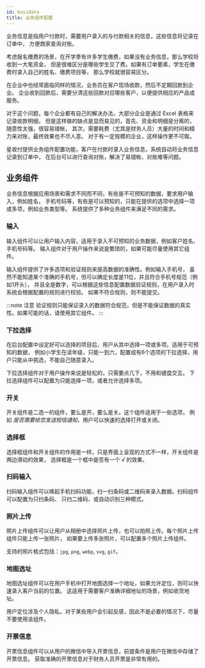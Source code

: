 ```yaml
---
id: busidata
title: 业务组件配置
---
```


业务信息是指用户付款时，需要用户录入的与付款相关的信息，这些信息将记录在订单中，
方便商家查询对账。

考虑报名缴费的场景，在开学季有许多学生缴费，如果没有业务信息，那么学校将收到一大笔资金，
但是很难区分是哪些学生交了费。如果有订单要素，学生在缴费时录入自己的姓名、缴费项目等，
那么学校就很容易区分。

在企业中也经常面临同样的情况，业务员在客户现场收款，然后不定期回款到企业。
企业收到回款后，需要分清这些回款对应哪些客户，以便提供相应的产品或服务。

对于这个问题，每个企业都有自己的解决办法，大部分企业是通过 Excel 表格来记录收款明细，
但是这样做的缺点是显而易见的，首先、资金和明细是分离的，随意性太强，很容易错帐，
其次，需要耗费（尤其是财务人员）大量的时间和精力来对账，最终效果也不尽人意。
对于有一定规模的企业，这样操作更不可取。

星收付提供业务组件配置功能，客户在付款时录入业务信息，系统自动将业务信息记录到订单中，
在后台可以进行查询对账，解决了易错帐、对账难等问题。

## 业务组件

业务信息根据应用场景和需求不同而不同，有些是不可预知的数据，要求用户输入，例如姓名，
手机号码等，有些是可以预知的，只能在提供的选项中选择一项或多项，例如业务类型等。
系统提供了多种业务组件来满足不同的需求。

### 输入

输入组件可以让用户输入内容，适用于录入不可预知的业务数据，例如客户姓名、手机号码等。
输入组件对于用户操作来说是繁琐的，如果可能尽量使用其它组件。

输入组件提供了许多选项和验证规则来提高数据的准确性。例如输入手机号，
虽然不能知道某个准确的手机号，但可以确定长度是11位，并且符合手机号规范（例如1开头），
并且全是数字，可以根据这些信息配置数据验证规则，在用户录入时系统会根据配置的规则进行校验。
如果不符合规则，则不能提交。

:::note 注意
验证规则只能保证录入的数据符合规范，但是不能保证数据的真实性。如果可能的话，请使用其它组件。
:::

### 下拉选择

在后台配置中设定好可以选择的项目后，用户从其中选择一项或多项。适用于可预知的数据，
例如小学生在读年级，只能一到六，配置成有6个选项的下拉选择，用户只能从中挑选，不能自己随意录入。

下拉选择组件对于用户操作来说是轻松的，只需要点几下，不用和键盘交互。
下拉选择组件可以配置为只能选择一项，或者允许选择多项。

### 开关

开关组件是二选一的组件，要么是开，要么是关。这个组件适用于一些选项，
例如 *是否需要给您发送短信通知*，用户可以快速的选择打开或关闭。

### 选择框

选择框组件和开关组件的作用是一样，只是界面上呈现的方式不一样，开关组件是两边滑动的效果，
选择框是一个框中是否有一个 √ 的效果。

### 扫码输入

扫码输入组件可以唤起手机扫码功能，扫一扫条码或二维码来录入数据。扫码组件可以配置为只扫条码、
只扫二维码、或自动识别三种模式。

### 照片上传

照片上传组件可以让用户从相册中选择照片上传，也可以拍照上传。每个照片上传组件只能上传一张照片，
如果要上传多张照片，可以配置多个照片上传组件。

支持的照片格式包括：`jpg`, `png`, `webp`, `svg`, `gif`。

### 地图选址

地图选址组件可以在用户手机中打开地图选择一个地址，如果允许定位，则可以快速录入客户当前的位置。
这适用于需要客户准确详细地址的场景，例如收货地址。

用户定位涉及个人隐私，对于某些用户会引起反感，因此不是必要的情况下，尽量不要使用该组件。

### 开票信息

开票信息组件可以从用户的微信中导入开票信息，前提条件是用户在微信中存储了开票信息。
获取准确的开票信息对于财务人员开票是非常有用的。
